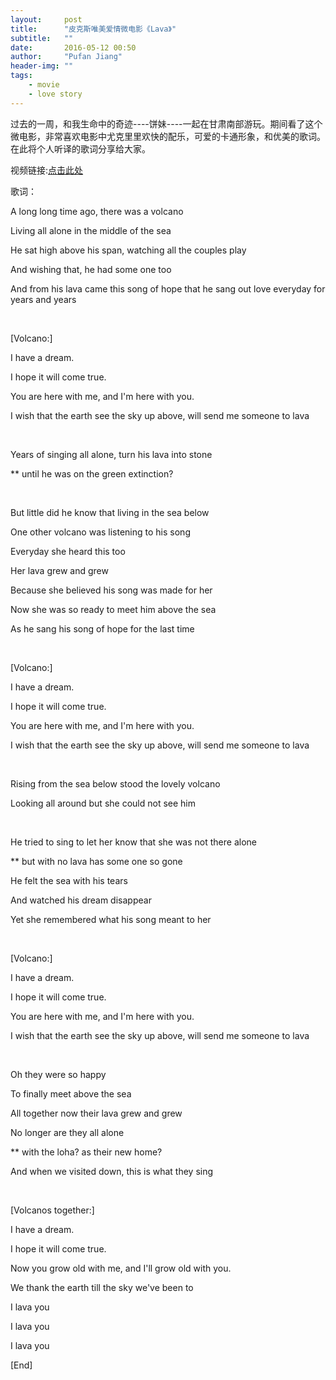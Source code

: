 ```yaml
---
layout:     post
title:      "皮克斯唯美爱情微电影《Lava》"
subtitle:   ""
date:       2016-05-12 00:50 
author:     "Pufan Jiang"
header-img: ""
tags:
    - movie
    - love story
---
```


过去的一周，和我生命中的奇迹----饼妹----一起在甘肃南部游玩。期间看了这个微电影，非常喜欢电影中尤克里里欢快的配乐，可爱的卡通形象，和优美的歌词。在此将个人听译的歌词分享给大家。

视频链接:[点击此处](https://mp.weixin.qq.com/s?__biz=MjM5MzAxNjEyMA==&mid=402981239&idx=2&sn=63dd7d2a1b52219f2b5b4166fbfd72cb&scene=1&srcid=0510bSxPN9RUDmhuacJAqxaP&key=b28b03434249256b733cdf85ce1d5d08397eabfd8bb1b7ff8c6adbe08c69e67f152ebf50229b1f73fa6d5326ac9aaeab&ascene=0&uin=MjE4NjE2NDIyNQ%3D%3D&devicetype=iMac+MacBookPro11%2C1+OSX+OSX+10.11.3+build(15D21)&version=11020201&pass_ticket=G6VwcFos76BfdpHPhXOePo%2BKHZJEaGQZbo6txWvPGfvM5msze%2Bsd4DJm2SgsCGFY)

歌词：

A long long time ago, there was a volcano

Living all alone in the middle of the sea

He sat high above his span, watching all the couples play

And wishing that, he had some one too

And from his lava came this song of hope that he sang out love everyday for years and years

<br>

[Volcano:]

I have a dream. 

I hope it will come true. 

You are here with me, and I'm here with you.

I wish that the earth see the sky up above, will send me someone to lava

<br>
 
Years of singing all alone, turn his lava into stone

** until he was on the green extinction?

<br>

But little did he know that living in the sea below

One other volcano was listening to his song

Everyday she heard this too

Her lava grew and grew

Because she believed his song was made for her

Now she was so ready to meet him above the sea

As he sang his song of hope for the last time

<br>
 
[Volcano:]

I have a dream. 

I hope it will come true. 

You are here with me, and I'm here with you.

I wish that the earth see the sky up above, will send me someone to lava

<br>

Rising from the sea below stood the lovely volcano

Looking all around but she could not see him

<br>

He tried to sing to let her know that she was not there alone

** but with no lava has some one so gone

He felt the sea with his tears

And watched his dream disappear

Yet she remembered what his song meant to her

<br>

[Volcano:]

I have a dream. 

I hope it will come true. 

You are here with me, and I'm here with you.

I wish that the earth see the sky up above, will send me someone to lava

<br>

Oh they were so happy

To finally meet above the sea

All together now their lava grew and grew

No longer are they all alone

** with the loha? as their new home? 

And when we visited down, this is what  they sing

<br>
  
[Volcanos together:]

I have a dream. 

I hope it will come true. 

Now you grow old with me, and I'll grow old with you.

We thank the earth till the sky we've been to

I lava you

I lava you

I lava you

[End]
